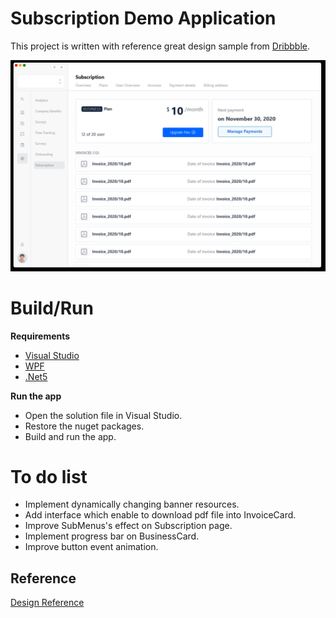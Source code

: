 # Subscription Demo Application

This project is written with reference great design sample from [Dribbble](https://dribbble.com/shots/14428654-Subscription-and-Plan-Overview).



<img src="./NA/app_capture.png" /> 



# Build/Run

**Requirements**

- [Visual Studio](https://visualstudio.microsoft.com/)
- [WPF](https://docs.microsoft.com/en-us/dotnet/desktop/wpf/getting-started/?view=netframeworkdesktop-4.8&viewFallbackFrom=netdesktop-5.0)
- [.Net5](https://dotnet.microsoft.com/download/dotnet/5.0)

**Run the app**

- Open the solution file in Visual Studio.
- Restore the nuget packages.
- Build and run the app.



# To do list

- Implement dynamically changing banner resources.
- Add interface which enable to download pdf file into InvoiceCard.
- Improve SubMenus's effect on Subscription page.
- Implement progress bar on BusinessCard.
- Improve button event animation.



## Reference

[Design Reference](https://dribbble.com/shots/14428654-Subscription-and-Plan-Overview)